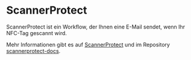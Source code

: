 # ScannerProtect
ScannerProtect ist ein Workflow, der Ihnen eine E-Mail sendet, wenn Ihr NFC-Tag gescannt wird.

Mehr Informationen gibt es auf [ScannerProtect](https://scannerprotect.de) und im Repository [scannerprotect-docs](https://github.com/ScannerProtect/scannerprotect-docs).
